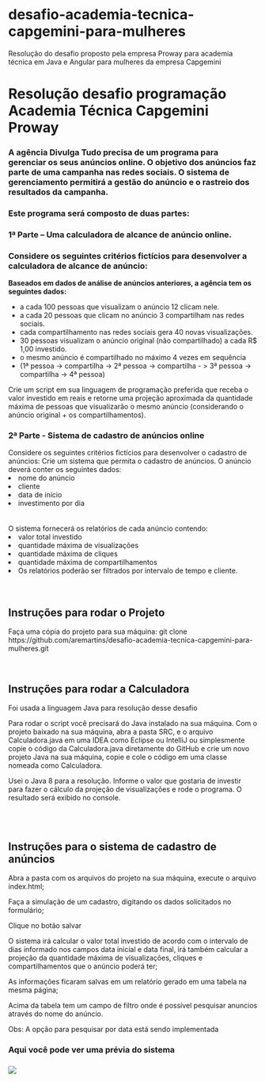 # desafio-academia-tecnica-capgemini-para-mulheres
Resolução do desafio proposto pela empresa Proway para academia técnica em Java e Angular para mulheres da empresa Capgemini
<h1>Resolução desafio programação Academia Técnica Capgemini Proway</h1>

<h3>A agência Divulga Tudo precisa de um programa para gerenciar os seus anúncios online. O objetivo dos anúncios faz parte de uma campanha nas redes sociais. O sistema de gerenciamento permitirá a gestão do anúncio e o rastreio dos resultados da campanha.</h3>
<h3>Este programa será composto de duas partes:</h3>
<h3>1ª Parte – Uma calculadora de alcance de anúncio online.</h3>
<h3>Considere os seguintes critérios fictícios para desenvolver a calculadora de alcance de anúncio:</h3>
<p><strong>Baseados em dados de análise de anúncios anteriores, a agência tem os seguintes dados:</strong></p>  
<ul>
  <li>a cada 100 pessoas que visualizam o anúncio 12 clicam nele.</li>
  <li>a cada 20 pessoas que clicam no anúncio 3 compartilham nas redes sociais.</li>
  <li>cada compartilhamento nas redes sociais gera 40 novas visualizações.</li>
  <li>30 pessoas visualizam o anúncio original (não compartilhado) a cada R$ 1,00 investido.</li>
  <li>o mesmo anúncio é compartilhado no máximo 4 vezes em sequência</li>
  <li>(1ª pessoa -> compartilha -> 2ª pessoa -> compartilha - > 3ª pessoa -> compartilha -> 4ª pessoa)</li> 
</ul>

Crie um script em sua linguagem de programação preferida que receba o valor investido em reais e retorne uma projeção aproximada da quantidade máxima de pessoas que visualizarão o mesmo anúncio (considerando o anúncio original + os compartilhamentos).

<h3> 2ª Parte - Sistema de cadastro de anúncios online </h3>
Considere os seguintes critérios fictícios para desenvolver o cadastro de anúncios:
Crie um sistema que permita o cadastro de anúncios. O anúncio deverá conter os seguintes dados:

<li>nome do anúncio</li>
<li>cliente</li>
<li>data de início</li>
<lidata de término</li>
<li>investimento por dia</li>
</br></br>
O sistema fornecerá os relatórios de cada anúncio contendo:

<li>valor total investido</li>

<li>quantidade máxima de visualizações</li>

<li>quantidade máxima de cliques</li>

<li>quantidade máxima de compartilhamentos</li>

<li>Os relatórios poderão ser filtrados por intervalo de tempo e cliente.</li>
</br></br>

<h2>Instruções para rodar o Projeto</h2>
<p>Faça uma cópia do projeto para sua máquina: git clone https://github.com/aremartins/desafio-academia-tecnica-capgemini-para-mulheres.git</p>
</br>

<h2>Instruções para rodar a Calculadora</h2>
<p> Foi usada a linguagem Java para resolução desse desafio</p>
<p>Para rodar o script você precisará do Java instalado na sua máquina. Com o projeto baixado na sua máquina, abra a pasta SRC, e o arquivo Calculadora.java em uma IDEA como Eclipse ou IntelliJ ou simplesmente copie o código da Calculadora.java diretamente do GitHub e crie um novo projeto Java na sua máquina, copie e cole o código em uma classe nomeada como Calculadora. </p>
<p> Usei o Java 8 para a resolução. Informe o valor que gostaria de investir para fazer o cálculo da projeção de visualizações e rode o programa. O resultado será exibido no console.</p>

</br>
</br>
<h2> Instruções para o sistema de cadastro de anúncios </h2>
<p>Abra a pasta com os arquivos do projeto na sua máquina, execute o arquivo index.html; </p>
<p>Faça a simulação de um cadastro, digitando os dados solicitados no formulário;</p>
<p>Clique no botão salvar</p>
<p>O sistema irá calcular o valor total investido de acordo com o intervalo de dias informado nos campos data inicial e data final, irá também calcular a projeção da quantidade máxima de visualizações, cliques e compartilhamentos que o anúncio poderá ter;</p>
<p>As informações ficaram salvas em um relatório gerado em uma tabela na mesma página;</p>
<p>Acima da tabela tem um campo de filtro onde é possível pesquisar anuncios através do nome do anúncio.</p>
<p>Obs: A opção para pesquisar por data está sendo implementada</p>
<h3>Aqui você pode ver uma prévia do sistema<h3>
<img src="https://github.com/aremartins/Desafio-T-cnico-Capgemini-Proway/blob/main/Desafio%20Capgemini.gif?raw=true"/>



